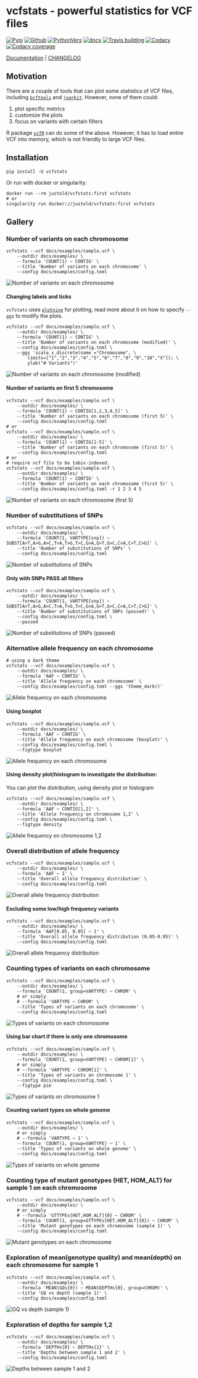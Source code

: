 # vcfstats - powerful statistics for VCF files

[![Pypi][1]][2] [![Github][3]][4] [![PythonVers][5]][2] [![docs][6]][13] [![Travis building][7]][8] [![Codacy][9]][10] [![Codacy coverage][11]][10]

[Documentation][13] | [CHANGELOG][12]

## Motivation
There are a couple of tools that can plot some statistics of VCF files, including [`bcftools`][14] and [`jvarkit`][15]. However, none of them could:
1. plot specific metrics
2. customize the plots
3. focus on variants with certain filters

R package [`vcfR`][19] can do some of the above. However, it has to load entire VCF into memory, which is not friendly to large VCF files.

## Installation
```shell
pip install -U vcfstats
```

Or run with docker or singularity:
```shell
docker run --rm justold/vcfstats:first vcfstats
# or
singularity run docker://justold/vcfstats:first vcfstats
```

## Gallery

### Number of variants on each chromosome

```shell
vcfstats --vcf docs/examples/sample.vcf \
	--outdir docs/examples/ \
	--formula 'COUNT(1) ~ CONTIG' \
	--title 'Number of variants on each chromosome' \
	--config docs/examples/config.toml
```

![Number of variants on each chromosome](docs/examples/number-of-variants-on-each-chromosome.col.png)

#### Changing labels and ticks

`vcfstats` uses [`plotnine`][17] for plotting, read more about it on how to specify `--ggs` to modify the plots.

```shell
vcfstats --vcf docs/examples/sample.vcf \
	--outdir docs/examples/ \
	--formula 'COUNT(1) ~ CONTIG' \
	--title 'Number of variants on each chromosome (modified)' \
	--config docs/examples/config.toml \
	--ggs 'scale_x_discrete(name ="Chromosome", \
		limits=["1","2","3","4","5","6","7","8","9","10","X"]); \
		ylab("# Variants")'
```

![Number of variants on each chromosome (modified)](docs/examples/number-of-variants-on-each-chromosome-modified.col.png)

#### Number of variants on first 5 chromosome

```shell
vcfstats --vcf docs/examples/sample.vcf \
	--outdir docs/examples/ \
	--formula 'COUNT(1) ~ CONTIG[1,2,3,4,5]' \
	--title 'Number of variants on each chromosome (first 5)' \
	--config docs/examples/config.toml
# or
vcfstats --vcf docs/examples/sample.vcf \
	--outdir docs/examples/ \
	--formula 'COUNT(1) ~ CONTIG[1-5]' \
	--title 'Number of variants on each chromosome (first 5)' \
	--config docs/examples/config.toml
# or
# require vcf file to be tabix-indexed.
vcfstats --vcf docs/examples/sample.vcf \
	--outdir docs/examples/ \
	--formula 'COUNT(1) ~ CONTIG' \
	--title 'Number of variants on each chromosome (first 5)' \
	--config docs/examples/config.toml -r 1 2 3 4 5
```

![Number of variants on each chromosome (first 5)](docs/examples/number-of-variants-on-each-chromosome-first-5.col.png)

### Number of substitutions of SNPs
```shell
vcfstats --vcf docs/examples/sample.vcf \
	--outdir docs/examples/ \
	--formula 'COUNT(1, VARTYPE[snp]) ~ SUBST[A>T,A>G,A>C,T>A,T>G,T>C,G>A,G>T,G>C,C>A,C>T,C>G]' \
	--title 'Number of substitutions of SNPs' \
	--config docs/examples/config.toml
```
![Number of substitutions of SNPs](docs/examples/number-of-substitutions-of-snps.col.png)

#### Only with SNPs PASS all filters

```shell
vcfstats --vcf docs/examples/sample.vcf \
	--outdir docs/examples/ \
	--formula 'COUNT(1, VARTYPE[snp]) ~ SUBST[A>T,A>G,A>C,T>A,T>G,T>C,G>A,G>T,G>C,C>A,C>T,C>G]' \
	--title 'Number of substitutions of SNPs (passed)' \
	--config docs/examples/config.toml \
	--passed
```

![Number of substitutions of SNPs (passed)](docs/examples/number-of-substitutions-of-snps-passed.col.png)

### Alternative allele frequency on each chromosome
```shell
# using a dark theme
vcfstats --vcf docs/examples/sample.vcf \
	--outdir docs/examples/ \
	--formula 'AAF ~ CONTIG' \
	--title 'Allele frequency on each chromosome' \
	--config docs/examples/config.toml --ggs 'theme_dark()'
```

![Allele frequency on each chromosome](docs/examples/allele-frequency-on-each-chromosome.violin.png)

#### Using boxplot
```shell
vcfstats --vcf docs/examples/sample.vcf \
	--outdir docs/examples/ \
	--formula 'AAF ~ CONTIG' \
	--title 'Allele frequency on each chromosome (boxplot)' \
	--config docs/examples/config.toml \
	--figtype boxplot
```

![Allele frequency on each chromosome](docs/examples/allele-frequency-on-each-chromosome.boxplot.png)

#### Using density plot/histogram to investigate the distribution:
You can plot the distribution, using density plot or histogram
```shell
vcfstats --vcf docs/examples/sample.vcf \
	--outdir docs/examples/ \
	--formula 'AAF ~ CONTIG[1,2]' \
	--title 'Allele frequency on chromosome 1,2' \
	--config docs/examples/config.toml \
	--figtype density
```
![Allele frequency on chromosome 1,2](docs/examples/allele-frequency-on-chromosome-1-2.density.png)

### Overall distribution of allele frequency
```shell
vcfstats --vcf docs/examples/sample.vcf \
	--outdir docs/examples/ \
	--formula 'AAF ~ 1' \
	--title 'Overall allele frequency distribution' \
	--config docs/examples/config.toml
```
![Overall allele frequency distribution](docs/examples/overall-allele-frequency-distribution.histogram.png)

#### Excluding some low/high frequency variants
```shell
vcfstats --vcf docs/examples/sample.vcf \
	--outdir docs/examples/ \
	--formula 'AAF[0.05, 0.95] ~ 1' \
	--title 'Overall allele frequency distribution (0.05-0.95)' \
	--config docs/examples/config.toml
```
![Overall allele frequency distribution](docs/examples/overall-allele-frequency-distribution-0-05-0-95.histogram.png)

### Counting types of variants on each chromosome
```shell
vcfstats --vcf docs/examples/sample.vcf \
	--outdir docs/examples/ \
	--formula 'COUNT(1, group=VARTYPE) ~ CHROM' \
	# or simply
	# --formula 'VARTYPE ~ CHROM' \
	--title 'Types of variants on each chromosome' \
	--config docs/examples/config.toml
```

![Types of variants on each chromosome](docs/examples/types-of-variants-on-each-chromosome.col.png)

#### Using bar chart if there is only one chromosome
```shell
vcfstats --vcf docs/examples/sample.vcf \
	--outdir docs/examples/ \
	--formula 'COUNT(1, group=VARTYPE) ~ CHROM[1]' \
	# or simply
	# --formula 'VARTYPE ~ CHROM[1]' \
	--title 'Types of variants on chromosome 1' \
	--config docs/examples/config.toml \
	--figtype pie
```
![Types of variants on chromosome 1](docs/examples/types-of-variants-on-chromosome-1.pie.png)

#### Counting variant types on whole genome
```shell
vcfstats --vcf docs/examples/sample.vcf \
	--outdir docs/examples/ \
	# or simply
	# --formula 'VARTYPE ~ 1' \
	--formula 'COUNT(1, group=VARTYPE) ~ 1' \
	--title 'Types of variants on whole genome' \
	--config docs/examples/config.toml
```
![Types of variants on whole genome](docs/examples/types-of-variants-on-whole-genome.col.png)

### Counting type of mutant genotypes (HET, HOM_ALT) for sample 1 on each chromosome
```shell
vcfstats --vcf docs/examples/sample.vcf \
	--outdir docs/examples/ \
	# or simply
	# --formula 'GTTYPEs[HET,HOM_ALT]{0} ~ CHROM' \
	--formula 'COUNT(1, group=GTTYPEs[HET,HOM_ALT]{0}) ~ CHROM' \
	--title 'Mutant genotypes on each chromosome (sample 1)' \
	--config docs/examples/config.toml
```

![Mutant genotypes on each chromosome](docs/examples/mutant-genotypes-on-each-chromosome-sample-1.col.png)


### Exploration of mean(genotype quality) and mean(depth) on each chromosome for sample 1
```shell
vcfstats --vcf docs/examples/sample.vcf \
	--outdir docs/examples/ \
	--formula 'MEAN(GQs{0}) ~ MEAN(DEPTHs{0}, group=CHROM)' \
	--title 'GQ vs depth (sample 1)' \
	--config docs/examples/config.toml
```
![GQ vs depth (sample 1)](docs/examples/gq-vs-depth-sample-1.scatter.png)

### Exploration of depths for sample 1,2
```shell
vcfstats --vcf docs/examples/sample.vcf \
	--outdir docs/examples/ \
	--formula 'DEPTHs{0} ~ DEPTHs{1}' \
	--title 'Depths between sample 1 and 2' \
	--config docs/examples/config.toml
```
![Depths between sample 1 and 2](docs/examples/depths-between-sample-1-and-2.scatter.png)

[1]: https://img.shields.io/pypi/v/vcfstats?style=flat-square
[2]: https://pypi.org/project/vcfstats/
[3]: https://img.shields.io/github/v/tag/pwwang/vcfstats?style=flat-square
[4]: https://github.com/pwwang/vcfstats
[5]: https://img.shields.io/pypi/pyversions/vcfstats?style=flat-square
[6]: https://img.shields.io/readthedocs/vcfstats?style=flat-square
[7]: https://img.shields.io/travis/pwwang/vcfstats?style=flat-square
[8]: https://travis-ci.org/pwwang/vcfstats
[9]: https://img.shields.io/codacy/grade/76b84a4cba794f1d925ba98913203c05?style=flat-square
[10]: https://app.codacy.com/manual/pwwang/vcfstats
[11]: https://img.shields.io/codacy/coverage/76b84a4cba794f1d925ba98913203c05?style=flat-square
[12]: https://vcfstats.readthedocs.io/en/latest/CHANGELOG/
[13]: https://vcfstats.readthedocs.io/en/latest/
[14]: https://samtools.github.io/bcftools/bcftools.html#stats
[15]: http://lindenb.github.io/jvarkit/VcfStatsJfx.html
[16]: https://www.r-project.org/
[17]: https://plotnine.readthedocs.io/en/stable/
[18]: https://cran.r-project.org/web/packages/ggrepel/vignettes/ggrepel.html
[19]: https://knausb.github.io/vcfR_documentation/visualization_1.html

